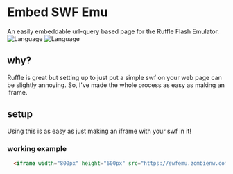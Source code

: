 
# Embed SWF Emu

An easily embeddable url-query based page for the Ruffle Flash Emulator.
![Language](https://badgen.net/badge/license/MIT/red) ![Language](https://badgen.net/badge/language/HTML/CSS/JS/red)

## why?
Ruffle is great but setting up to just put a simple swf on your web page can be slightly annoying.
So, I've made the whole process as easy as making an iframe.

## setup
Using this is as easy as just making an iframe with your swf in it!

### working example
```html
  <iframe width="800px" height="600px" src="https://swfemu.zombienw.com/?swf=https://swf.zombienw.com/Papa's%20Pizzeria.swf" frameborder="0"></iframe>
```
    
